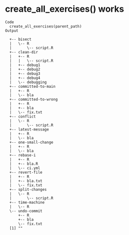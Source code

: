 # create_all_exercises() works

    Code
      create_all_exercises(parent_path)
    Output
      
      +-- bisect
      |   \-- R
      |       \-- script.R
      +-- clean-dir
      |   +-- R
      |   |   \-- script.R
      |   +-- debug1
      |   +-- debug2
      |   +-- debug3
      |   +-- debug4
      |   \-- debugging
      +-- committed-to-main
      |   +-- R
      |   \-- bla
      +-- committed-to-wrong
      |   +-- R
      |   +-- bla
      |   \-- fix.txt
      +-- conflict
      |   \-- R
      |       \-- script.R
      +-- latest-message
      |   +-- R
      |   \-- bla
      +-- one-small-change
      |   +-- R
      |   \-- bla
      +-- rebase-i
      |   +-- R
      |   +-- bla.R
      |   \-- ci.yml
      +-- revert-file
      |   +-- R
      |   +-- bla.txt
      |   \-- fix.txt
      +-- split-changes
      |   \-- R
      |       \-- script.R
      +-- time-machine
      |   \-- R
      \-- undo-commit
          +-- R
          +-- bla
          \-- fix.txt
      [1] ""


